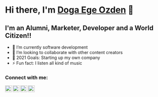 # Hi there, I'm [Doga Ege Ozden][website] 👋

## I'm an Alumni, Marketer, Developer and a World Citizen!!

- 🌱 I’m currently software development
- 👯 I’m looking to collaborate with other content creators
- 🥅 2021 Goals: Starting up my own company
- ⚡ Fun fact: I listen all kind of music

### Connect with me:

[<img align="left" alt="online-portfolio" width="22px" src="https://img.icons8.com/fluency/48/000000/portfolio.png" />][website]
[<img align="left" alt="Doga Ege Ozden | LinkedIn" width="22px" src="https://img.icons8.com/fluency/48/000000/facebook-new.png" />][facebook]
[<img align="left" alt="Doga Ege Ozden | Instagram" width="22px" src="https://img.icons8.com/clouds/100/000000/instagram-new--v3.png" />][instagram]
[<img align="left" alt="Doga Ege Ozden | LinkedIn" width="22px" src="https://img.icons8.com/external-justicon-flat-justicon/64/000000/external-linkedin-social-media-justicon-flat-justicon.png" />][linkedin]

<br />

[website]: https://dogaege.pythonanywhere.com/blog/
[instagram]: https://www.instagram.com/dogaege/?hl=en
[linkedin]: https://www.linkedin.com/in/doga-ege-ozden-a78194193/
[facebook]: https://www.facebook.com/DoaOzz
